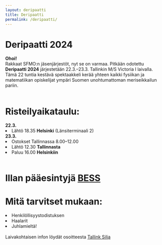 ```yaml
---
layout: deripaatti
title: Deripaatti
permalink: /deripaatti/
---
```

<!-- Your page content goes here -->
<div id = "deripaatti-info">
<h1> Deripaatti 2024 </h1>
<b>Ohoi!</b><br/>
Rakkaat SFMO:n jäsenjärjestöt, nyt se on varmaa. Pitkään odotettu <b>Deripaatti 2024</b> järjestetään 22.3.–23.3. Tallinkin M/S Victoria I laivalla. Tämä 22 tuntia kestävä spektaakkeli kerää yhteen kaikki fysiikan ja matematiikan opiskelijat ympäri Suomen unohtumattoman meriseikkailun pariin.
<br/><br/>
<h1><b>Risteilyaikataulu:</b></h1>
<b>22.3.</b>
<li>Lähtö 18.35 <b>Helsinki</b> (Länsiterminaali 2)</li>
<b>23.3.</b>
<li>Ostokset Tallinnassa 8.00–12.00</li>
<li>Lähtö 12.30 <b>Tallinnasta</b></li>
<li>Paluu 16.00 <b>Helsinkiin</b></li>
<br/>
<h1> Illan pääesintyjä <b><a href="https://open.spotify.com/artist/3iF1ik49IHY72yBodxN9ec?si=oKoOc-9LQFeaC2Y7JR906Q">BESS</a></b> </h1>
<h1><b>Mitä tarvitset mukaan:</b></h1>
<li>Henkilöllisyystodistuksen
<li>Haalarit
<li>Juhlamieltä!
<br/><br/>
Laivakohtaisen infon löydät osoitteesta <a href="https://fi.tallink.com/victoria">Tallink Silja</a>
